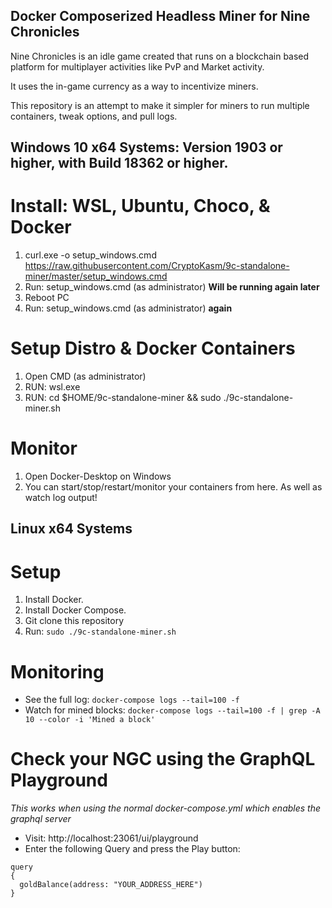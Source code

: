 ## Docker Composerized Headless Miner for Nine Chronicles

Nine Chronicles is an idle game created that runs on a blockchain based platform for multiplayer activities like PvP and Market activity.

It uses the in-game currency as a way to incentivize miners. 

This repository is an attempt to make it simpler for miners to run multiple containers, tweak options, and pull logs.

## Windows 10 x64 Systems: Version 1903 or higher, with Build 18362 or higher.

# Install: WSL, Ubuntu, Choco, & Docker
1. curl.exe -o setup_windows.cmd https://raw.githubusercontent.com/CryptoKasm/9c-standalone-miner/master/setup_windows.cmd
2. Run: setup_windows.cmd (as administrator) **Will be running again later**
3. Reboot PC
4. Run: setup_windows.cmd (as administrator) **again**

# Setup Distro & Docker Containers
1. Open CMD (as administrator)
2. RUN: wsl.exe
2. RUN: cd $HOME/9c-standalone-miner && sudo ./9c-standalone-miner.sh

# Monitor
1. Open Docker-Desktop on Windows
2. You can start/stop/restart/monitor your containers from here. As well as watch log output!


## Linux x64 Systems

# Setup

1. Install Docker.
2. Install Docker Compose.
3. Git clone this repository
4. Run: `sudo ./9c-standalone-miner.sh`

# Monitoring

- See the full log: `docker-compose logs --tail=100 -f`
- Watch for mined blocks: `docker-compose logs --tail=100 -f | grep -A 10 --color -i 'Mined a block'` 

# Check your NGC using the GraphQL Playground

_This works when using the normal docker-compose.yml which enables the graphql server_

- Visit: http://localhost:23061/ui/playground
- Enter the following Query and press the Play button:

```
query
{
  goldBalance(address: "YOUR_ADDRESS_HERE")
}
```
